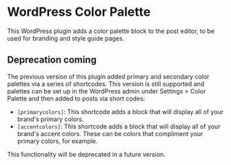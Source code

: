 # WordPress Color Palette

This WordPress plugin adds a color palette block to the post editor, to be used for branding and style guide pages.

## Deprecation coming

The previous version of this plugin added primary and secondary color palettes via a series of shortcodes.  This version is still supported and palettes can be set up in the WordPress admin under Settings > Color Palette and then added to posts via short codes:

* `[primarycolors]`: This shortcode adds a block that will display all of your brand's primary colors.
* `[accentcolors]`: This shortcode adds a block that will display all of your brand's accent colors.  These can be colors that compliment your primary colors, for example.

This functionality will be deprecated in a future version.
